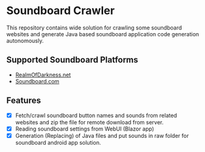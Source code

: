 # Soundboard Crawler
This repository contains wide solution for crawling some soundboard websites and generate Java based soundboard application code generation autonomously.

## Supported Soundboard Platforms
- [RealmOfDarkness.net](https://www.realmofdarkness.net/sb/)
- [Soundboard.com](https://soundboard.com/)

## Features
- [x] Fetch/crawl soundboard button names and sounds from related websites and zip the file for remote download from server.
- [x] Reading soundboard settings from WebUI (Blazor app)
- [x] Generation (Replacing) of Java files and put sounds in raw folder for soundboard android app solution. 
